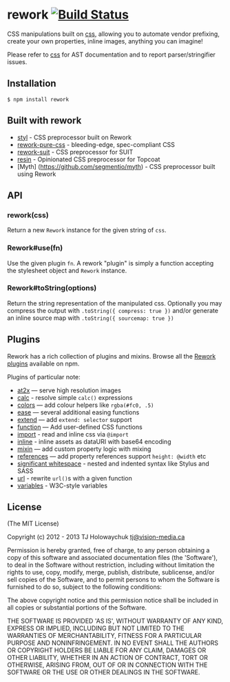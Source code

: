 # rework [![Build Status](https://travis-ci.org/reworkcss/rework.png)](https://travis-ci.org/reworkcss/rework)

CSS manipulations built on [css](https://github.com/reworkcss/css), allowing
you to automate vendor prefixing, create your own properties, inline images,
anything you can imagine!

Please refer to [css](https://github.com/reworkcss/css) for AST documentation
and to report parser/stringifier issues.

## Installation

```
$ npm install rework
```

## Built with rework

- [styl](https://github.com/visionmedia/styl) - CSS preprocessor built on Rework
- [rework-pure-css](https://github.com/ianstormtaylor/rework-pure-css) - bleeding-edge, spec-compliant CSS
- [rework-suit](https://github.com/suitcss/rework-suit) - CSS preprocessor for SUIT
- [resin](https://github.com/topcoat/resin) - Opinionated CSS preprocessor for Topcoat
- [Myth] (https://github.com/segmentio/myth) -  CSS preprocessor built using Rework

## API

### rework(css)

Return a new `Rework` instance for the given string of `css`.

### Rework#use(fn)

Use the given plugin `fn`. A rework "plugin" is simply a function accepting the
stylesheet object and `Rework` instance.

### Rework#toString(options)

Return the string representation of the manipulated css. Optionally you may
compress the output with `.toString({ compress: true })` and/or generate an
inline source map with `.toString({ sourcemap: true })`

## Plugins

Rework has a rich collection of plugins and mixins. Browse all the [Rework
plugins](https://www.npmjs.org/search?q=rework) available on npm.

Plugins of particular note:

- [at2x](https://github.com/reworkcss/rework-plugin-at2x/) — serve high resolution images
- [calc](https://github.com/reworkcss/rework-calc) - resolve simple `calc()` expressions
- [colors](https://github.com/reworkcss/rework-plugin-colors/) — add colour helpers like `rgba(#fc0, .5)`
- [ease](https://github.com/reworkcss/rework-plugin-ease/) — several additional easing functions
- [extend](https://github.com/reworkcss/rework-inherit/) — add `extend: selector` support
- [function](https://github.com/reworkcss/rework-plugin-function/) — Add user-defined CSS functions
- [import](https://github.com/reworkcss/rework-import) - read and inline css via `@import`
- [inline](https://github.com/reworkcss/rework-plugin-inline) - inline assets as dataURI with base64 encoding
- [mixin](https://github.com/reworkcss/rework-plugin-mixin/) — add custom property logic with mixing
- [references](https://github.com/reworkcss/rework-plugin-references/) — add property references support `height: @width` etc
- [significant whitespace](https://github.com/reworkcss/css-whitespace) - nested and indented syntax like Stylus and SASS
- [url](https://github.com/reworkcss/rework-plugin-url/) - rewrite `url()`s with a given function
- [variables](https://github.com/reworkcss/rework-vars/) - W3C-style variables

## License

(The MIT License)

Copyright (c) 2012 - 2013 TJ Holowaychuk <tj@vision-media.ca>

Permission is hereby granted, free of charge, to any person obtaining a copy of
this software and associated documentation files (the 'Software'), to deal in
the Software without restriction, including without limitation the rights to
use, copy, modify, merge, publish, distribute, sublicense, and/or sell copies
of the Software, and to permit persons to whom the Software is furnished to do
so, subject to the following conditions:

The above copyright notice and this permission notice shall be included in all
copies or substantial portions of the Software.

THE SOFTWARE IS PROVIDED 'AS IS', WITHOUT WARRANTY OF ANY KIND, EXPRESS OR
IMPLIED, INCLUDING BUT NOT LIMITED TO THE WARRANTIES OF MERCHANTABILITY,
FITNESS FOR A PARTICULAR PURPOSE AND NONINFRINGEMENT. IN NO EVENT SHALL THE
AUTHORS OR COPYRIGHT HOLDERS BE LIABLE FOR ANY CLAIM, DAMAGES OR OTHER
LIABILITY, WHETHER IN AN ACTION OF CONTRACT, TORT OR OTHERWISE, ARISING FROM,
OUT OF OR IN CONNECTION WITH THE SOFTWARE OR THE USE OR OTHER DEALINGS IN THE
SOFTWARE.
